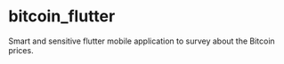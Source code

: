 # bitcoin_flutter
Smart and sensitive flutter mobile application to survey about the Bitcoin prices.
